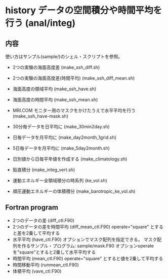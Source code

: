 history データの空間積分や時間平均を行う (anal/integ)
========


内容
--------

使い方はサンプル(sample/)のシェル・スクリプトを参照。

  * 2つの実験の海面高度差 (make_ssh_diff.sh)
  * 2つの実験の海面高度差(時間平均) (make_ssh_diff_mean.sh)
  * 海面高度の領域平均 (make_ssh_have.sh)
  * 海面高度の時間平均 (make_ssh_mean.sh)

  * MRI.COM モニター用のマスクをかけたうえで水平平均を行う (make_ssh_have-mask.sh)

  * 30分毎データを日平均に (make_30min2day.sh)
  * 日毎データを月平均に (make_day2month_1grid.sh)
  * 5日毎データを月平均に (make_5day2month.sh)

  * 日別値から日毎平年値を作成する (make_climatology.sh)

  * 鉛直積分 (make_integ_vert.sh)
  * 運動エネルギー全領域積分の時系列 (ke_vol.sh)
  * 順圧運動エネルギーの体積積分 (make_barotropic_ke_vol.sh)


Fortran program
--------

  * 2つのデータの差 (diff_ctl.F90)
  * 2つのデータの差を時間平均 (diff_mean_ctl.F90)
    operate="square" とすると差を2乗して平均する
  * 水平平均 (have_ctl.F90)
    オプションでマスク配列を指定できる。
    マスク配列を作るサンプル・プログラム: sample/mask.F90
    オプションoperateを"square"とすると2乗して水平平均する
  * 時間平均 (mean_ctl.F90)
    operate="square" とすると値を2乗して平均する
  * 時間移動平均 (runmean_ctl.F90)
  * 体積平均 (vave_ctl.F90)
